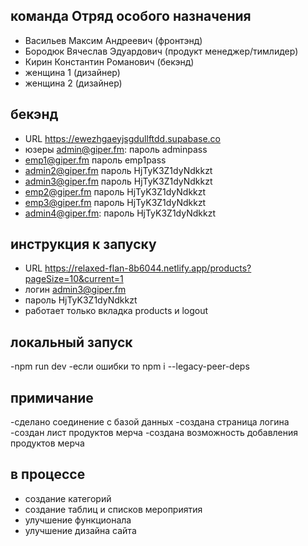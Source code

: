 

 ## команда Отряд особого назначения
  - Васильев Максим Андреевич (фронтэнд)
  - Бородюк Вячеслав Эдуардович (продукт менеджер/тимлидер)
  - Кирин Константин Романович (бекэнд)
  - женщина 1 (дизайнер)
  - женщина 2 (дизайнер)

 ## бекэнд 
 - URL https://ewezhgaeyjsgdullftdd.supabase.co
 - юзеры admin@giper.fm: пароль adminpass 
 - emp1@giper.fm  пароль emp1pass
 - admin2@giper.fm   пароль HjTyK3Z1dyNdkkzt
 - admin3@giper.fm пароль HjTyK3Z1dyNdkkzt
 - emp2@giper.fm пароль HjTyK3Z1dyNdkkzt
 - emp3@giper.fm пароль HjTyK3Z1dyNdkkzt
 - admin4@giper.fm: пароль HjTyK3Z1dyNdkkzt


 ## инструкция к запуску 
  - URL  https://relaxed-flan-8b6044.netlify.app/products?pageSize=10&current=1
  - логин admin3@giper.fm
  - пароль HjTyK3Z1dyNdkkzt
  - работает только вкладка products и logout
  
  ## локальный запуск
  -npm run dev
  -если ошибки то npm i --legacy-peer-deps
  ##

  ## примичание
  -сделано соединение с базой данных
  -создана страница логина
  -создан лист продуктов мерча
  -создана возможность добавления продуктов мерча
  ## в процессе 
  - создание категорий
  - создание таблиц и списков мероприятия
  - улучшение функционала
  - улучшение дизайна сайта
   
